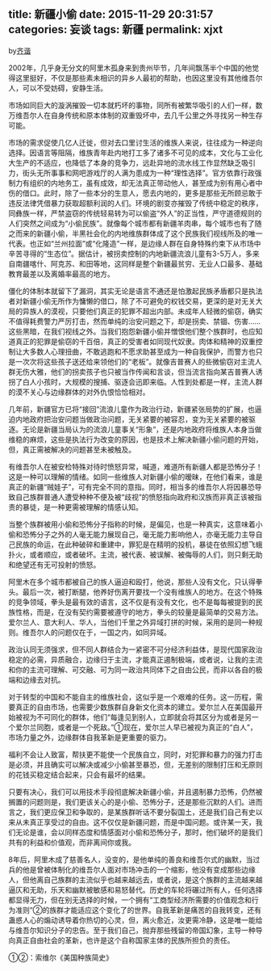 title: 新疆小偷
date: 2015-11-29 20:31:57
categories: 妄谈
tags: 新疆
permalink: xjxt
---
by[齐谐](http://caute.net/about/)

2002年，几乎身无分文的阿里木孤身来到贵州毕节，几年间飘荡半个中国的他觉得这里挺好，不仅是那些素未相识的异乡人最初的帮助，也因这里没有其他维吾尔人，可以不受妨碍，安静生活。

市场如同巨大的漩涡摧毁一切本就朽坏的事物，同所有被繁华吸引的人们一样，数万维吾尔人在自身传统和原本体制的双重毁坏中，去几千公里之外寻找另一种生存可能。
<!--more-->

市场的需求促使几亿人迁徙，但对去口里讨生活的维族人来说，往往成为一种逆向选择。因语言等阻隔，维族青年赴内地打工多了诸多不可见的成本，文化与工业化大生产的不适应，也降低了本身的竞争力，远赴异地的流水线工作显然缺乏吸引力，街头无所事事和网吧游戏厅的人满为患成为一种“理性选择”。官方依靠行政强制力有组织的内地务工，虽有成效，却无法真正带动他人，甚至成为别有用心者中伤的借口。此时，除了一些本分的生意人，愿去内地的，更多是那些无所顾忌敢于违反法律凭借暴力获取超额利润的人们。环境的剧变亦摧毁了传统中稳定的秩序，同彝族一样，严禁盗窃的传统轻易转为可以偷盗“外人”的正当性，严守道德规则的人们突然之间成为“小偷民族”。就像每个城市都有新疆羊肉串，每个城市也有了随之而来的新疆小偷，半黑社会化的内地维族群体成了这个民族我们视线所及的唯一代表。也正如“兰州拉面”或“化隆造”一样，是边缘人群在自身特殊约束下从市场中辛苦寻得的“生态位”。据估计，被拐卖控制的内地新疆流浪儿童有3-5万人，多来自南疆喀什、阿克苏、和田等地，这同样是整个新疆最贫穷、无业人口最多、基础教育最差以及离婚率最高的地方。

僵化的体制本就留下了漏洞，其实无论是语言不通还是怕激起民族矛盾都只是执法者对新疆小偷无所作为慵懒的借口，除了不可避免的权钱交易，更深的是对无关大局的异族人的漠视，只要他们真正的犯罪不超出内部。未成年人轻微的偷窃，确实不值得耗费警力严厉打击，然而单纯的治安问题之下，却是拐卖、禁锢、伤害……这些黑暗，在我们视线之外。当我们抱怨新疆小偷并憎恨他们整个族群时，也应知道真正的犯罪是偷窃的千百倍，真正的受害者如同现代奴隶。肉体和精神的双重控制让大多数人心理扭曲，不敢逃跑和不愿求助甚至成为一种自我保护，而警方也只是一次次将这些孩子送还给来领他们的“老板”。就像吉普赛人的些微偷窃对主流人群无伤大雅，他们的拐卖孩子也只被当作传闻和言谈，但当流言指向某吉普赛人诱拐了白人小孩时，大规模的搜捕、驱逐会迅即来临。人性到处都是一样，主流人群的漠不关心与边缘群体的对外仇恨恰恰相对。

几年前，新疆官方已将“接回”流浪儿童作为政治行动，新疆紧张局势的扩展，也逼迫内地政府把治安问题当做政治问题，无关紧要的被容忍，变为无关紧要的被驱逐。无论是新疆当局认为的流浪儿童事关“形象”，还是内地政府将维族人本身当做维稳的麻烦，这些是执法行为改变的原因，也是技术上解决新疆小偷问题的开始，但，真正需被解决的问题甚至未被触及。

有维吾尔人在被安检特殊对待时愤怒异常，喊道，难道所有新疆人都是恐怖分子！这是一种可以理解的情绪。如同一些维族人对新疆小偷的暧昧，在他们看来，谁是真正的新疆“贼娃子”，可有完全不同的意指。同时，相当多的维吾尔人将因暴恐导致自己族群普通人遭受种种不便及被“歧视”的愤怒指向政府和汉族而非真正该被指责的暴徒，是一种更需被理解的情感认知。

当整个族群被用小偷和恐怖分子指称的时候，是偏见，也是一种真实，这意味着小偷和恐怖分子之外的人毫无能力展现自己，毫无能力影响他人，亦毫无能力主导自己民族的命运，在此种破碎和重建中，罪犯是在精明的投机，暴徒在依照幻想飞蛾扑火，或者顺应，或者破坏。主流，被代表、被误解、被侮辱的人们，则只剩无助和绝望还有无可投射的愤怒。

阿里木在多个城市都被自己的族人逼迫和殴打，他说，那些人没有文化，只认得拳头。最后一次，被打断腿，他养好伤离开要找一个没有维族人的地方。在这个特殊的竞争领域，拳头是最有效的语言，这不仅是有没有文化，也不是每每被提到的民族性格，而是，在没有契约需要被遵守的地方，拳头的较量是最简单的交易方法。爱尔兰人、意大利人、华人，当他们千里之外异域打拼的时候，采用的是同一种规则。维吾尔人的问题仅在于，一国之内，如同异域。

政治认同无须强求，但不同人群结合为一紧密不可分经济利益体，是现代国家政治稳定的必需，异质融合，边缘归于主流，才能真正遏制极端，或者说，让我的主流和你的主流可理解、可交融、可为同一政治共同体下之自由公民，而非以各自的极端和边缘去对抗。

对于转型的中国和不能自主的维族社会，这似乎是一个艰难的任务。这一历程，需要真正的自由市场，也需要少数族群自身新文化资本的建立。爱尔兰人在美国最开始被视为不可同化的群体，他们“每逢见到别人，立即就会将其区分为或者是另一个爱尔兰同胞，或者是一个死敌。”①现在，爱尔兰人早已被视为真正的“白人”，市场力量之外，边缘群体自我革新是更重要的驱力。

福利不会让人致富，帮扶更不能使一个民族自立，同时，对犯罪和暴力的强力打击是必须，并且确实可以解决或减少小偷甚至暴恐，但，无差别的限制打压和无原则的花钱买稳定结合起来，只会有最坏的结果。

只要有决心，我们可以用技术手段彻底解决新疆小偷，并且遏制暴力恐怖，仍然被搁置的问题则是，我们更该关心的是小偷、恐怖分子，还是那些沉默的人们。进而言之，我们更应保卫和争取的，是某族群听话不要分裂国土，还是我们自己有史以来从未真正享受过的自由。这不仅仅是新疆问题，而是中国问题。或许某一天，我们无论是谁，会以同样态度和情感面对小偷和恐怖分子，那时，他们破坏的是我们共有的利益和价值观，而非离间你或我。

8年后，阿里木成了慈善名人，没变的，是他单纯的善良和维吾尔式的幽默，当过兵的他是曾被体制化的维吾尔人面对市场冲击的一个缩影，他没有变成那些边缘人，但他离自己族群的主流似乎也越来越远去，或者说，是这个族群的主流越来越逼仄和无助，乐天和幽默被敏感和易怒替代。历史的车轮将碾过所有人，任何选择都显得无力，但在别无选择的时候，一个拥有“工商型经济所需要的价值观念和行为准则”②的族群才能适应这个变化了的世界。自我革新是痛苦的自我转变，还有蛊惑人心的煽动诱导着你热切的心灵，但，离火愈近，汝更需冷静，这是唯一能给与维吾尔知识分子的忠告。至于我们自己，抛弃那些残留的帝国幻象，主导一种导向真正自由社会的革新，也许是这个自称国家主体的民族所担负的责任。

①②：索维尔《美国种族简史》
